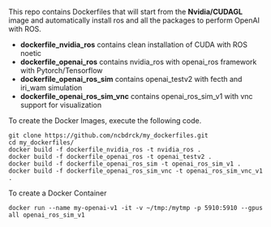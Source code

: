 This repo contains Dockerfiles that will start from the **Nvidia/CUDAGL** image and automatically install ros and all the packages to perform OpenAI with ROS.

- **dockerfile_nvidia_ros** contains clean installation of CUDA with ROS noetic
- **dockerfile_openai_ros** contains nvidia_ros with openai_ros framework with Pytorch/Tensorflow
- **dockerfile_openai_ros_sim** contains openai_testv2 with fecth and iri_wam simulation
- **dockerfile_openai_ros_sim_vnc** contains openai_ros_sim_v1 with vnc support for visualization

To create the Docker Images, execute the following code. 

```
git clone https://github.com/ncbdrck/my_dockerfiles.git
cd my_dockerfiles/ 
docker build -f dockerfile_nvidia_ros -t nvidia_ros .
docker build -f dockerfile_openai_ros -t openai_testv2 .
docker build -f dockerfile_openai_ros_sim -t openai_ros_sim_v1 .
docker build -f dockerfile_openai_ros_sim_vnc -t openai_ros_sim_vnc_v1 .
```

To create a Docker Container

```
docker run --name my-openai-v1 -it -v ~/tmp:/mytmp -p 5910:5910 --gpus all openai_ros_sim_v1
```
